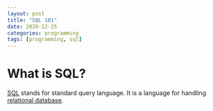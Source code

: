```yaml
---
layout: post
title: "SQL 101"
date: 2020-12-25
categories: programming
tags: [programming, sql]
---
```


# What is SQL?
[SQL](https://en.wikipedia.org/wiki/SQL) stands for standard query language. It is a language for handling [relational database](https://en.wikipedia.org/wiki/Relational_database).
